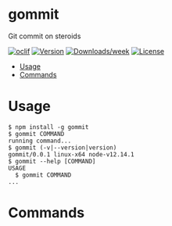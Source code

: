 gommit
======

Git commit on steroids

[![oclif](https://img.shields.io/badge/cli-oclif-brightgreen.svg)](https://oclif.io)
[![Version](https://img.shields.io/npm/v/gommit.svg)](https://npmjs.org/package/gommit)
[![Downloads/week](https://img.shields.io/npm/dw/gommit.svg)](https://npmjs.org/package/gommit)
[![License](https://img.shields.io/npm/l/gommit.svg)](https://github.com/bcerati/gommit/blob/master/package.json)

<!-- toc -->
* [Usage](#usage)
* [Commands](#commands)
<!-- tocstop -->
# Usage
<!-- usage -->
```sh-session
$ npm install -g gommit
$ gommit COMMAND
running command...
$ gommit (-v|--version|version)
gommit/0.0.1 linux-x64 node-v12.14.1
$ gommit --help [COMMAND]
USAGE
  $ gommit COMMAND
...
```
<!-- usagestop -->
# Commands
<!-- commands -->

<!-- commandsstop -->
